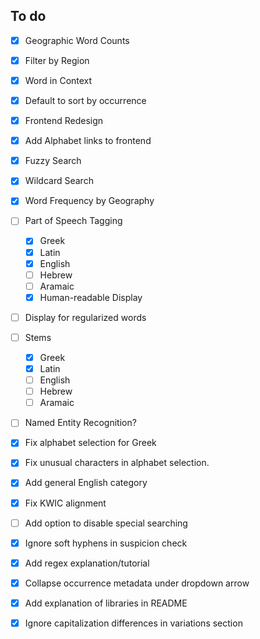 ## To do

- [x] Geographic Word Counts
- [x] Filter by Region
- [x] Word in Context
- [x] Default to sort by occurrence
- [x] Frontend Redesign
- [x] Add Alphabet links to frontend
- [x] Fuzzy Search
- [x] Wildcard Search
- [x] Word Frequency by Geography
- [ ] Part of Speech Tagging
	- [x] Greek
	- [x] Latin
	- [x] English
	- [ ] Hebrew
	- [ ] Aramaic
	- [x] Human-readable Display
- [ ] Display for regularized words
- [ ] Stems
	- [x] Greek
	- [x] Latin
	- [ ] English
	- [ ] Hebrew
	- [ ] Aramaic
- [ ] Named Entity Recognition?
- [x] Fix alphabet selection for Greek
- [x] Fix unusual characters in alphabet selection.
- [x] Add general English category
- [x] Fix KWIC alignment
- [ ] Add option to disable special searching
- [x] Ignore soft hyphens in suspicion check
- [x] Add regex explanation/tutorial
- [x] Collapse occurrence metadata under dropdown arrow 
- [x] Add explanation of libraries in README
- [x] Ignore capitalization differences in variations section

